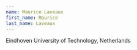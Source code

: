 ```yaml
---
name: Maurice Laveaux
first_name: Maurice
last_name: Laveaux
---
```


Eindhoven University of Technology, Netherlands

